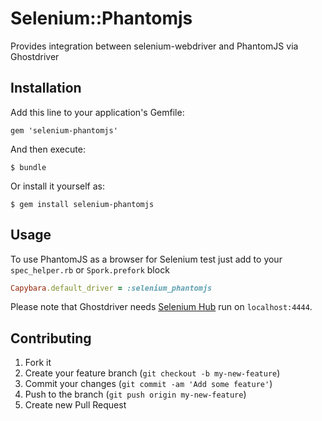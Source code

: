 # Selenium::Phantomjs

Provides integration between selenium-webdriver and PhantomJS via Ghostdriver

## Installation

Add this line to your application's Gemfile:

    gem 'selenium-phantomjs'

And then execute:

    $ bundle

Or install it yourself as:

    $ gem install selenium-phantomjs

## Usage

To use PhantomJS as a browser for Selenium test just add to your ```spec_helper.rb``` or ```Spork.prefork``` block

```ruby
Capybara.default_driver = :selenium_phantomjs
```

Please note that Ghostdriver needs [Selenium Hub](https://code.google.com/p/selenium/wiki/Grid2) run on ```localhost:4444```.

## Contributing

1. Fork it
2. Create your feature branch (`git checkout -b my-new-feature`)
3. Commit your changes (`git commit -am 'Add some feature'`)
4. Push to the branch (`git push origin my-new-feature`)
5. Create new Pull Request
